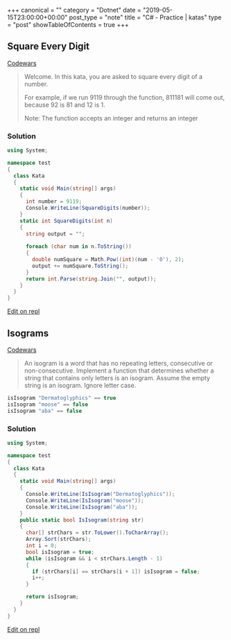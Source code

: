 +++
canonical = ""
category = "Dotnet"
date = "2019-05-15T23:00:00+00:00"
post_type = "note"
title = "C# - Practice | katas"
type = "post"
showTableOfContents = true
+++
## Square Every Digit

[Codewars](https://www.codewars.com/kata/546e2562b03326a88e000020/train/csharp)

> Welcome. In this kata, you are asked to square every digit of a number.
> 
> For example, if we run 9119 through the function, 811181 will come out, because 92 is 81 and 12 is 1.
> 
> Note: The function accepts an integer and returns an integer

### Solution

```cs
using System;

namespace test
{
  class Kata
  {
    static void Main(string[] args)
    {
      int number = 9119;
      Console.WriteLine(SquareDigits(number));
    }
    static int SquareDigits(int n)
    {
      string output = "";
      
      foreach (char num in n.ToString())
      {
        double numSquare = Math.Pow((int)(num - '0'), 2);
        output += numSquare.ToString();
      }
      return int.Parse(string.Join("", output));
    }
  }
}
```

[Edit on repl](https://repl.it/@vinceumo/Kata-or-Square-Every-Digit)

## Isograms

[Codewars](https://www.codewars.com/kata/54ba84be607a92aa900000f1/train/csharp)

> An isogram is a word that has no repeating letters, consecutive or non-consecutive. Implement a function that determines whether a string that contains only letters is an isogram. Assume the empty string is an isogram. Ignore letter case.

```cs
isIsogram "Dermatoglyphics" == true
isIsogram "moose" == false
isIsogram "aba" == false
```

### Solution

```cs
using System;

namespace test
{
  class Kata
  {
    static void Main(string[] args)
    {
      Console.WriteLine(IsIsogram("Dermatoglyphics"));
      Console.WriteLine(IsIsogram("moose"));
      Console.WriteLine(IsIsogram("aba"));
    }
    public static bool IsIsogram(string str)
    {
      char[] strChars = str.ToLower().ToCharArray();
      Array.Sort(strChars);
      int i = 0;
      bool isIsogram = true;
      while (isIsogram && i < strChars.Length - 1)
      {
        if (strChars[i] == strChars[i + 1]) isIsogram = false;
        i++;
      }

      return isIsogram;
    }
  }
}
```

[Edit on repl](https://repl.it/@vinceumo/Kata-or-Isograms)